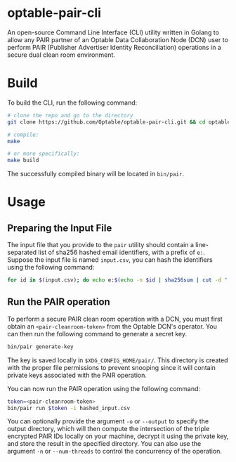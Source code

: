 # optable-pair-cli
An open-source Command Line Interface (CLI) utility written in Golang to allow any PAIR partner of an Optable Data Collaboration Node (DCN) user to perform PAIR (Publisher Advertiser Identity Reconciliation) operations in a secure dual clean room environment.

# Build
To build the CLI, run the following command:
```bash
# clone the repo and go to the directory
git clone https://github.com/Optable/optable-pair-cli.git && cd optable-pair-cli

# compile:
make

# or more specifically:
make build
```

The successfully compiled binary will be located in `bin/pair`.

# Usage
## Preparing the Input File
The input file that you provide to the `pair` utility should contain a line-separated list of sha256 hashed email identifiers, with a prefix of `e:`. Suppose the input file is named `input.csv`, you can hash the identifiers using the following command:
```bash
for id in $(input.csv); do echo e:$(echo -n $id | sha256sum | cut -d " " -f 1) >> hashed_input.csv; done
```

## Run the PAIR operation
To perform a secure PAIR clean room operation with a DCN, you must first obtain an `<pair-cleanroom-token>` from the Optable DCN's operator. You can then run the following command to generate a secret key.

```bash
bin/pair generate-key
```

The key is saved locally in `$XDG_CONFIG_HOME/pair/`. This directory is created with the proper file permissions to prevent snooping since it will contain private keys associated with the PAIR operation.

You can now run the PAIR operation using the following command:

```bash
token=<pair-cleanroom-token>
bin/pair run $token -i hashed_input.csv
```

You can optionally provide the argument `-o` or `--output` to specify the output directory, which will then compute the intersection of the triple encrypted PAIR IDs locally on your machine, decrypt it using the private key, and store the result in the specified directory. You can also use the argument `-n` or `--num-threads` to control the concurrency of the operation.
